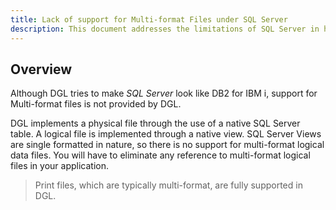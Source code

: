 ```yaml
---
title: Lack of support for Multi-format Files under SQL Server
description: This document addresses the limitations of SQL Server in handling multi-format files, detailing the challenges and potential workarounds for managing such files within SQL Server environments.
---
```


## Overview

Although DGL tries to make _SQL Server_ look like DB2 for IBM i, support for Multi-format files is not provided by DGL.

DGL implements a physical file through the use of a native SQL Server table. A logical file is implemented through a native view. SQL Server Views are single formatted in nature, so there is no support for multi-format logical data files. You will have to eliminate any reference to multi-format logical files in your application.

> Print files, which are typically multi-format, are fully supported in DGL.


